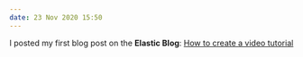 ```yaml
---
date: 23 Nov 2020 15:50
---
```


I posted my first blog post on the **Elastic Blog**: [How to create a video tutorial](https://www.elastic.co/blog/elastic-contributor-program-how-to-create-a-video-tutorial)
